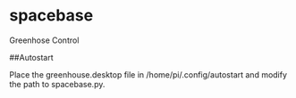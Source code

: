 # spacebase
Greenhose Control

##Autostart

Place the greenhouse.desktop file in  /home/pi/.config/autostart and modify the path to spacebase.py.